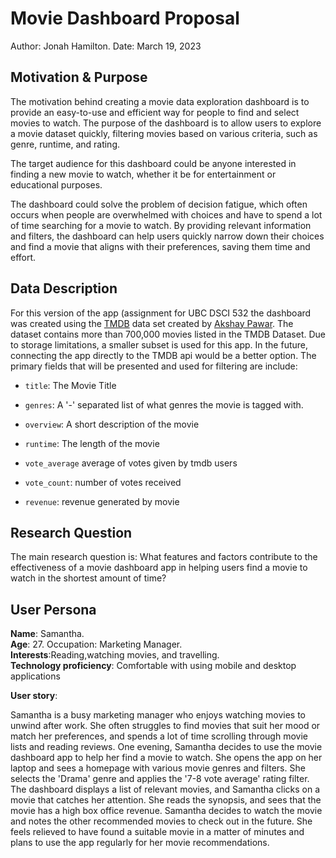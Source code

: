 
# Movie Dashboard Proposal

Author: Jonah Hamilton. Date: March 19, 2023

## Motivation & Purpose

The motivation behind creating a movie data exploration dashboard is to
provide an easy-to-use and efficient way for people to find and select
movies to watch. The purpose of the dashboard is to allow users to
explore a movie dataset quickly, filtering movies based on various
criteria, such as genre, runtime, and rating.

The target audience for this dashboard could be anyone interested in
finding a new movie to watch, whether it be for entertainment or
educational purposes.

The dashboard could solve the problem of decision fatigue, which often
occurs when people are overwhelmed with choices and have to spend a lot
of time searching for a movie to watch. By providing relevant
information and filters, the dashboard can help users quickly narrow
down their choices and find a movie that aligns with their preferences,
saving them time and effort.

## Data Description

For this version of the app (assignment for UBC DSCI 532 the dashboard
was created using the [TMDB](https://www.themoviedb.org/?language=en-CA)
data set created by [Akshay
Pawar](https://www.kaggle.com/datasets/akshaypawar7/millions-of-movies?resource=download).
The dataset contains more than 700,000 movies listed in the TMDB
Dataset. Due to storage limitations, a smaller subset is used for this
app. In the future, connecting the app directly to the TMDB api would be
a better option. The primary fields that will be presented and used for
filtering are include:

-   `title`: The Movie Title

-   `genres`: A '-' separated list of what genres the movie is tagged
    with.

-   `overview`: A short description of the movie

-   `runtime`: The length of the movie

-   `vote_average` average of votes given by tmdb users

-   `vote_count`: number of votes received

-   `revenue`: revenue generated by movie

## Research Question

The main research question is: What features and factors contribute to
the effectiveness of a movie dashboard app in helping users find a movie
to watch in the shortest amount of time?

## User Persona

**Name**: Samantha.\
**Age**: 27. Occupation: Marketing Manager.\
**Interests**:Reading,watching movies, and travelling.\
**Technology proficiency**: Comfortable with using mobile and desktop
applications

**User story**:

Samantha is a busy marketing manager who enjoys watching movies to
unwind after work. She often struggles to find movies that suit her mood
or match her preferences, and spends a lot of time scrolling through
movie lists and reading reviews. One evening, Samantha decides to use
the movie dashboard app to help her find a movie to watch. She opens the
app on her laptop and sees a homepage with various movie genres and
filters. She selects the 'Drama' genre and applies the '7-8 vote
average' rating filter. The dashboard displays a list of relevant
movies, and Samantha clicks on a movie that catches her attention. She
reads the synopsis, and sees that the movie has a high box office
revenue. Samantha decides to watch the movie and notes the other
recommended movies to check out in the future. She feels relieved to
have found a suitable movie in a matter of minutes and plans to use the
app regularly for her movie recommendations.
